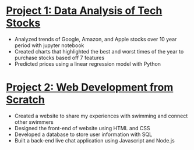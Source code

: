 # [Project 1: Data Analysis of Tech Stocks](https://github.com/swimkevin/swimkevin.github.io)
* Analyzed trends of Google, Amazon, and Apple stocks over 10 year period with jupyter notebook
* Created charts that highlighted the best and worst times of the year to purchase stocks based off 7 features
* Predicted prices using a linear regression model with Python


# [Project 2: Web Development from Scratch](https://github.com/swimkevin/SwimChats)
* Created a website to share my experiences with swimming and connect other swimmers
* Designed the front-end of website using HTML and CSS
* Developed a database to store user information with SQL
* Built a back-end live chat application using Javascript and Node.js
